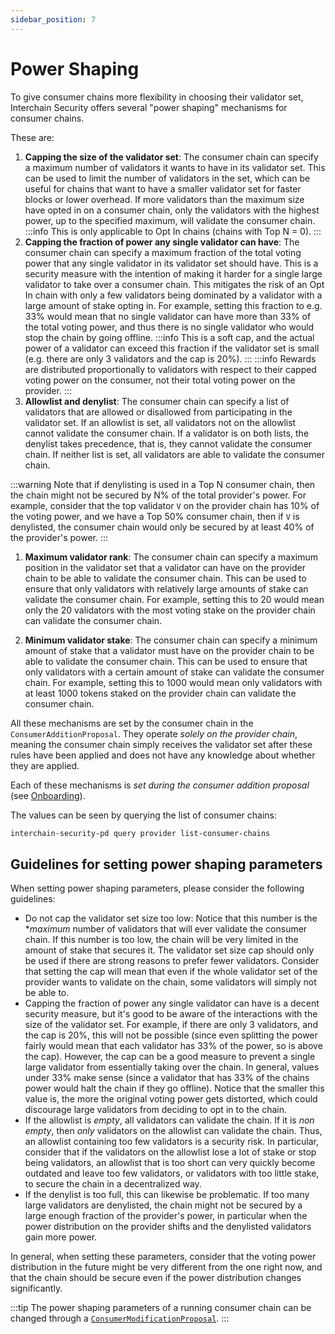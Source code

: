 ```yaml
---
sidebar_position: 7
---
```


# Power Shaping

To give consumer chains more flexibility in choosing their validator set, Interchain Security offers
several "power shaping" mechanisms for consumer chains.

These are:
1) **Capping the size of the validator set**: The consumer chain can specify a maximum number of validators it
wants to have in its validator set. This can be used to limit the number of validators in the set, which can
be useful for chains that want to have a smaller validator set for faster blocks or lower overhead. If more validators
than the maximum size have opted in on a consumer chain, only the validators with the highest power, up to the specified
maximum, will validate the consumer chain.
:::info
This is only applicable to Opt In chains (chains with Top N = 0).
:::
2) **Capping the fraction of power any single validator can have**: The consumer chain can specify a maximum fraction
of the total voting power that any single validator in its validator set should have.
This is a security measure with the intention of making it harder for a single large validator to take over a consumer chain. This mitigates the risk of an Opt In chain with only a few validators being dominated by a validator with a large amount of stake opting in.
For example, setting this fraction to e.g. 33% would mean that no single validator can have more than 33% of the total voting power,
and thus there is no single validator who would stop the chain by going offline.
:::info
This is a soft cap, and the actual power of a validator can exceed this fraction if the validator set is small (e.g. there are only 3 validators and the cap is 20%).
:::
:::info
Rewards are distributed proportionally to validators with respect to their capped voting power on the consumer,
not their total voting power on the provider.
:::
3) **Allowlist and denylist**: The consumer chain can specify a list of validators that are allowed or disallowed from participating in the validator set. If an allowlist is set, all validators not on the allowlist cannot validate the consumer chain. If a validator is on both lists, the denylist takes precedence, that is, they cannot validate the consumer chain. If neither list is set, all validators are able to validate the consumer chain.

:::warning
Note that if denylisting is used in a Top N consumer chain, then the chain might not be secured by N% of the total provider's
power. For example, consider that the top validator `V` on the provider chain has 10% of the voting power, and we have a Top 50% consumer chain,
then if `V` is denylisted, the consumer chain would only be secured by at least 40% of the provider's power.
:::

1) **Maximum validator rank**: The consumer chain can specify a maximum position in the validator set that a validator can have on the provider chain to be able to validate the consumer chain. This can be used to ensure that only validators with relatively large amounts of stake can validate the consumer chain. For example, setting this to 20 would mean only the 20 validators with the most voting stake on the provider chain can validate the consumer chain.

2) **Minimum validator stake**: The consumer chain can specify a minimum amount of stake that a validator must have on the provider chain to be able to validate the consumer chain. This can be used to ensure that only validators with a certain amount of stake can validate the consumer chain. For example, setting this to 1000 would mean only validators with at least 1000 tokens staked on the provider chain can validate the consumer chain.

All these mechanisms are set by the consumer chain in the `ConsumerAdditionProposal`. They operate *solely on the provider chain*, meaning the consumer chain simply receives the validator set after these rules have been applied and does not have any knowledge about whether they are applied.

Each of these mechanisms is *set during the consumer addition proposal* (see [Onboarding](../consumer-development/onboarding.md#3-submit-a-governance-proposal)).

The values can be seen by querying the list of consumer chains:
```bash
interchain-security-pd query provider list-consumer-chains
```

## Guidelines for setting power shaping parameters

When setting power shaping parameters, please consider the following guidelines:
* Do not cap the validator set size too low: Notice that this number is the **maximum* number of validators that will ever validate the consumer chain. If this number is too low, the chain will be very limited in the
amount of stake that secures it. The validator set size cap should only be used if there are strong reasons to prefer fewer validators. Consider that setting the cap will mean that
even if the whole validator set of the provider wants to validate on the chain, some validators will simply not be able to.
* Capping the fraction of power any single validator can have is a decent security measure, but it's good to be aware of the interactions with the size of the validator set.
For example, if there are only 3 validators, and the cap is 20%, this will not be possible (since even splitting the power fairly would mean that each validator has 33% of the power, so is above the cap).
However, the cap can be a good measure to prevent a single large validator from essentially taking over the chain.
In general, values under 33% make sense (since a validator that has 33% of the chains power would halt the chain if they go offline).
Notice that the smaller this value is, the more the original voting power gets distorted, which could discourage large validators from deciding to opt in to the chain.
* If the allowlist is *empty*, all validators can validate the chain. If it is *non empty*, then *only* validators on the allowlist can validate the chain.
Thus, an allowlist containing too few validators is a security risk. In particular, consider that if the validators on the allowlist lose a lot of stake or stop being validators,
an allowlist that is too short can very quickly become outdated and leave too few validators, or validators with too little stake, to secure the chain in a decentralized way.
* If the denylist is too full, this can likewise be problematic. If too many large validators are denylisted, the chain might not be secured by a large enough fraction of the provider's power, in particular when
the power distribution on the provider shifts and the denylisted validators gain more power.

In general, when setting these parameters, consider that the voting power distribution in the future might be very different from the one right now,
and that the chain should be secure even if the power distribution changes significantly.

:::tip
The power shaping parameters of a running consumer chain can be changed through a [`ConsumerModificationProposal`](./proposals.md#consumermodificationproposal).
:::